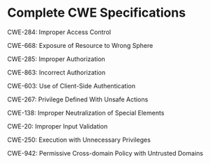 

# Complete CWE Specifications

CWE-284: Improper Access Control

CWE-668: Exposure of Resource to Wrong Sphere

CWE-285: Improper Authorization

CWE-863: Incorrect Authorization

CWE-603: Use of Client-Side Authentication

CWE-267: Privilege Defined With Unsafe Actions

CWE-138: Improper Neutralization of Special Elements

CWE-20: Improper Input Validation

CWE-250: Execution with Unnecessary Privileges

CWE-942: Permissive Cross-domain Policy with Untrusted Domains
